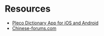 # Resources

- [Pleco Dictionary App for iOS and Android](https://www.pleco.com/)
- [Chinese-forums.com](https://www.chinese-forums.com/)
